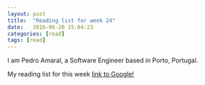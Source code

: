 ```yaml
---
layout: post
title:  "Reading list for week 24"
date:   2016-06-20 15:04:23
categories: [read]
tags: [read]
---
```

I am Pedro Amaral, a Software Engineer based in Porto, Portugal.

My reading list for this week 
[link to Google!](http://google.com)
